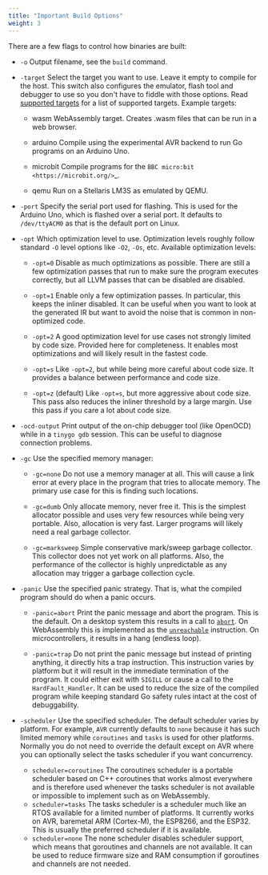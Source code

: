 ```yaml
---
title: "Important Build Options"
weight: 3
---
```


There are a few flags to control how binaries are built:

- `-o`
Output filename, see the ``build`` command.

- `-target`
Select the target you want to use. Leave it empty to compile for the host. This switch also configures the emulator, flash tool and debugger to use so you don't have to fiddle with those options. Read [supported targets](../../microcontrollers/) for a list of supported targets. Example targets:

  - wasm
WebAssembly target. Creates .wasm files that can be run in a web browser.

  - arduino
Compile using the experimental AVR backend to run Go programs on an Arduino Uno.

  - microbit
Compile programs for the `BBC micro:bit <https://microbit.org/>`_.

  - qemu
Run on a Stellaris LM3S as emulated by QEMU.

- `-port`
Specify the serial port used for flashing. This is used for the Arduino Uno, which is flashed over a serial port. It defaults to ``/dev/ttyACM0`` as that is the default port on Linux.

- `-opt`
Which optimization level to use. Optimization levels roughly follow standard `-O` level options like ``-O2``, ``-Os``, etc. Available optimization levels:

  - `-opt=0`
Disable as much optimizations as possible. There are still a few optimization passes that run to make sure the program executes correctly, but all LLVM passes that can be disabled are disabled.

  - `-opt=1`
Enable only a few optimization passes. In particular, this keeps the inliner disabled. It can be useful when you want to look at the generated IR but want to avoid the noise that is common in non-optimized code.

  - `-opt=2`
A good optimization level for use cases not strongly limited by code size. Provided here for completeness. It enables most optimizations and will likely result in the fastest code.

  - `-opt=s`
Like `-opt=2`, but while being more careful about code size. It provides a balance between performance and code size.

  - `-opt=z` (default)
Like ``-opt=s``, but more aggressive about code size. This pass also reduces the inliner threshold by a large margin. Use this pass if you care a lot about code size.

- `-ocd-output`
Print output of the on-chip debugger tool (like OpenOCD) while in a `tinygo gdb` session. This can be useful to diagnose connection problems.

- `-gc`
Use the specified memory manager:

  - `-gc=none`
Do not use a memory manager at all. This will cause a link error at every place in the program that tries to allocate memory. The primary use case for this is finding such locations.

  - `-gc=dumb`
Only allocate memory, never free it. This is the simplest allocator possible and uses very few resources while being very portable. Also, allocation is very fast. Larger programs will likely need a real garbage collector.

  - `-gc=marksweep`
Simple conservative mark/sweep garbage collector. This collector does not yet work on all platforms. Also, the performance of the collector is highly unpredictable as any allocation may trigger a garbage collection cycle.

- `-panic`
Use the specified panic strategy. That is, what the compiled program should do when a panic occurs.

  - `-panic=abort`
    Print the panic message and abort the program. This is the default. On a desktop system this results in a call to [`abort`](https://manpages.debian.org/stretch/manpages-dev/abort.3.en.html). On WebAssembly this is implemented as the [`unreachable`](https://webassembly.github.io/spec/core/syntax/instructions.html#syntax-instr-control) instruction. On microcontrollers, it results in a hang (endless loop).

  - `-panic=trap`
    Do not print the panic message but instead of printing anything, it directly hits a trap instruction. This instruction varies by platform but it will result in the immediate termination of the program. It could either exit with `SIGILL` or cause a call to the `HardFault_Handler`. It can be used to reduce the size of the compiled program while keeping standard Go safety rules intact at the cost of debuggability.

- `-scheduler`
Use the specified scheduler. The default scheduler varies by platform. For example, `AVR` currently defaults to `none` because it has such limited memory while `coroutines` and `tasks` is used for other platforms. Normally you do not need to override the default except on AVR where you can optionally select the tasks scheduler if you want concurrency.

  - `scheduler=coroutines` The coroutines scheduler is a portable scheduler based on C++ coroutines that works almost everywhere and is therefore used whenever the tasks scheduler is not available or impossible to implement such as on WebAssembly.
  - `scheduler=tasks` The tasks scheduler is a scheduler much like an RTOS available for a limited number of platforms. It currently works on AVR, baremetal ARM (Cortex-M), the ESP8266, and the ESP32. This is usually the preferred scheduler if it is available.
  - `scheduler=none` The none scheduler disables scheduler support, which means that goroutines and channels are not available. It can be used to reduce firmware size and RAM consumption if goroutines and channels are not needed.
